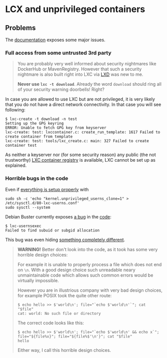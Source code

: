 # LCX and unprivileged containers

## Problems

The [documentation](https://wiki.debian.org/LXC) exposes some major issues.


### Full access from some untrusted 3rd party

> You are probably very well informed about security nightmares like DockerHub or MavenRegistry.
> However that such a security nightmare is also built right into LXC via [LXD](https://images.linuxcontainers.org/) was new to me.
>
> **Never use `lxc -t download`**.  Already the word `download` should ring all of your security warning doorbells!  Right?

In case you are allowed to use LXC but are not privileged, it is very likely that you do not have a direct network connectivity.
In that case you will see following:

```
$ lxc-create -t download -n test
Setting up the GPG keyring
ERROR: Unable to fetch GPG key from keyserver
lxc-create: test: lxccontainer.c: create_run_template: 1617 Failed to create container from template
lxc-create: test: tools/lxc_create.c: main: 327 Failed to create container test
```

As neither a keyserver nor (for some security reason) any public (the not trustworthy) [LXC container registry](https://images.linuxcontainers.org/) is available,
LXC cannot be set up as explained.


### Horrible bugs in the code

Even if [everything is setup properly](https://wiki.debian.org/LXC#Unprivileged_container) with

    sudo sh -c 'echo "kernel.unprivileged_userns_clone=1" > /etc/sysctl.d/80-lxc-userns.conf'
    sudo sysctl --system

Debian Buster currently exposes [a bug](https://github.com/lxc/lxc/issues/3121)
in the [code](https://github.com/lxc/lxc/commit/c14ea11dccbfa80021a9b169b94bd86e8b359611#diff-9308db620cfc569a9c2a7e321f741ebd):

```
$ lxc-usernsexec 
Failed to find subuid or subgid allocation
```

This bug was even hiding [something completely different](https://github.com/lxc/lxc/issues/3163).

> **WARNING!** Better don't look into the code, as it took has some very horrible design choices:
> 
> For example it is unable to properly process a file which does not end on `\n`.
> With a good design choice such unreadable neary unmaintainable code which allows such common errors would be virtually impossible.
>
> However you are in illustrious company with very bad design choices, for example POSIX took the quite other route:
>
> ```
> $ echo hello >> $'world\n'; file="`echo $'world\n'`"; cat "$file"
> cat: world: No such file or directory
> ```
>
> The correct code looks like this:
>
> ```
> $ echo hello >> $'world\n'; file="`echo $'world\n' && echo x`"; file="${file%x}"; file="${file%$'\n'}"; cat "$file"
> hello
> ```
>
> Either way, I call this horrible design choices.

